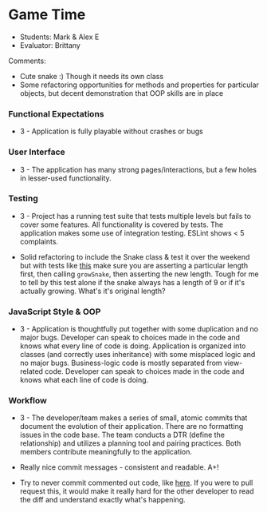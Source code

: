 # Game Time
* Students: Mark & Alex E
* Evaluator: Brittany

Comments:
* Cute snake :) Though it needs its own class
* Some refactoring opportunities for methods and properties for particular objects, but decent demonstration that OOP skills are in place

### Functional Expectations

* 3 - Application is fully playable without crashes or bugs

### User Interface

* 3 - The application has many strong pages/interactions, but a few holes in lesser-used functionality.

### Testing

* 3 - Project has a running test suite that tests multiple levels but fails to cover some features. All functionality is covered by tests. The application makes some use of integration testing. ESLint shows < 5 complaints.

* Solid refactoring to include the Snake class & test it over the weekend but with tests like [this](https://github.com/alexanderela/game-time/blob/master/test/snake-test.js#L55-L59) make sure you are asserting a particular length first, then calling `growSnake`, then asserting the new length. Tough for me to tell by this test alone if the snake always has a length of 9 or if it's actually growing. What's it's original length?

### JavaScript Style & OOP

* 3 - Application is thoughtfully put together with some duplication and no major bugs. Developer can speak to choices made in the code and knows what every line of code is doing. Application is organized into classes (and correctly uses inheritance) with some misplaced logic and no major bugs. Business-logic code is mostly separated from view-related code. Developer can speak to choices made in the code and knows what each line of code is doing.


### Workflow

* 3 - The developer/team makes a series of small, atomic commits that document the evolution of their application. There are no formatting issues in the code base. The team conducts a DTR (define the relationship) and utilizes a planning tool and pairing practices. Both members contribute meaningfully to the application.

* Really nice commit messages - consistent and readable. A+!

* Try to never commit commented out code, like [here](https://github.com/alexanderela/game-time/commit/02ca49aad42c06ae1117475dac551c3cdf14538e). If you were to pull request this, it would make it really hard for the other developer to read the diff and understand exactly what's happening.

